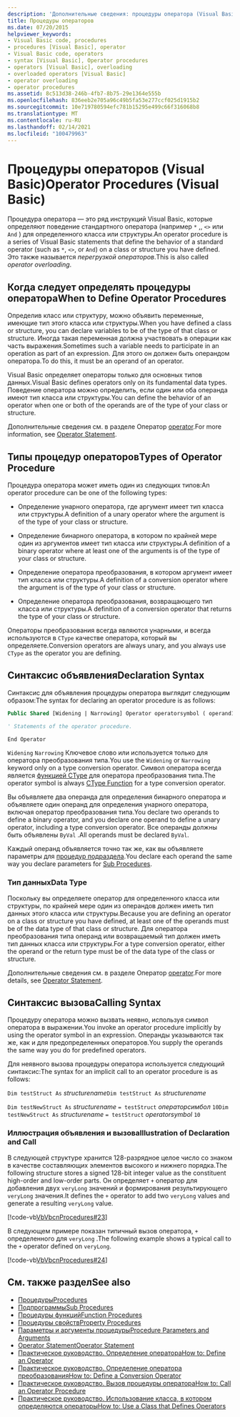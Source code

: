 ```yaml
---
description: 'Дополнительные сведения: процедуры оператора (Visual Basic)'
title: Процедуры операторов
ms.date: 07/20/2015
helpviewer_keywords:
- Visual Basic code, procedures
- procedures [Visual Basic], operator
- Visual Basic code, operators
- syntax [Visual Basic], Operator procedures
- operators [Visual Basic], overloading
- overloaded operators [Visual Basic]
- operator overloading
- operator procedures
ms.assetid: 8c513d38-246b-4fb7-8b75-29e1364e555b
ms.openlocfilehash: 836eeb2e705a96c49b5fa53e277ccf025d1915b2
ms.sourcegitcommit: 10e719780594efc781b15295e499c66f316068b8
ms.translationtype: MT
ms.contentlocale: ru-RU
ms.lasthandoff: 02/14/2021
ms.locfileid: "100479963"
---
```

# <a name="operator-procedures-visual-basic"></a><span data-ttu-id="9eeeb-103">Процедуры операторов (Visual Basic)</span><span class="sxs-lookup"><span data-stu-id="9eeeb-103">Operator Procedures (Visual Basic)</span></span>

<span data-ttu-id="9eeeb-104">Процедура оператора — это ряд инструкций Visual Basic, которые определяют поведение стандартного оператора (например `*` ,, `<>` или `And` ) для определенного класса или структуры.</span><span class="sxs-lookup"><span data-stu-id="9eeeb-104">An operator procedure is a series of Visual Basic statements that define the behavior of a standard operator (such as `*`, `<>`, or `And`) on a class or structure you have defined.</span></span> <span data-ttu-id="9eeeb-105">Это также называется *перегрузкой операторов*.</span><span class="sxs-lookup"><span data-stu-id="9eeeb-105">This is also called *operator overloading*.</span></span>

## <a name="when-to-define-operator-procedures"></a><span data-ttu-id="9eeeb-106">Когда следует определять процедуры оператора</span><span class="sxs-lookup"><span data-stu-id="9eeeb-106">When to Define Operator Procedures</span></span>

<span data-ttu-id="9eeeb-107">Определив класс или структуру, можно объявить переменные, имеющие тип этого класса или структуры.</span><span class="sxs-lookup"><span data-stu-id="9eeeb-107">When you have defined a class or structure, you can declare variables to be of the type of that class or structure.</span></span> <span data-ttu-id="9eeeb-108">Иногда такая переменная должна участвовать в операции как часть выражения.</span><span class="sxs-lookup"><span data-stu-id="9eeeb-108">Sometimes such a variable needs to participate in an operation as part of an expression.</span></span> <span data-ttu-id="9eeeb-109">Для этого он должен быть операндом оператора.</span><span class="sxs-lookup"><span data-stu-id="9eeeb-109">To do this, it must be an operand of an operator.</span></span>

<span data-ttu-id="9eeeb-110">Visual Basic определяет операторы только для основных типов данных.</span><span class="sxs-lookup"><span data-stu-id="9eeeb-110">Visual Basic defines operators only on its fundamental data types.</span></span> <span data-ttu-id="9eeeb-111">Поведение оператора можно определить, если один или оба операнда имеют тип класса или структуры.</span><span class="sxs-lookup"><span data-stu-id="9eeeb-111">You can define the behavior of an operator when one or both of the operands are of the type of your class or structure.</span></span>

<span data-ttu-id="9eeeb-112">Дополнительные сведения см. в разделе Оператор [operator](../../../language-reference/statements/operator-statement.md).</span><span class="sxs-lookup"><span data-stu-id="9eeeb-112">For more information, see [Operator Statement](../../../language-reference/statements/operator-statement.md).</span></span>

## <a name="types-of-operator-procedure"></a><span data-ttu-id="9eeeb-113">Типы процедур операторов</span><span class="sxs-lookup"><span data-stu-id="9eeeb-113">Types of Operator Procedure</span></span>

<span data-ttu-id="9eeeb-114">Процедура оператора может иметь один из следующих типов:</span><span class="sxs-lookup"><span data-stu-id="9eeeb-114">An operator procedure can be one of the following types:</span></span>

- <span data-ttu-id="9eeeb-115">Определение унарного оператора, где аргумент имеет тип класса или структуры.</span><span class="sxs-lookup"><span data-stu-id="9eeeb-115">A definition of a unary operator where the argument is of the type of your class or structure.</span></span>

- <span data-ttu-id="9eeeb-116">Определение бинарного оператора, в котором по крайней мере один из аргументов имеет тип класса или структуры.</span><span class="sxs-lookup"><span data-stu-id="9eeeb-116">A definition of a binary operator where at least one of the arguments is of the type of your class or structure.</span></span>

- <span data-ttu-id="9eeeb-117">Определение оператора преобразования, в котором аргумент имеет тип класса или структуры.</span><span class="sxs-lookup"><span data-stu-id="9eeeb-117">A definition of a conversion operator where the argument is of the type of your class or structure.</span></span>

- <span data-ttu-id="9eeeb-118">Определение оператора преобразования, возвращающего тип класса или структуры.</span><span class="sxs-lookup"><span data-stu-id="9eeeb-118">A definition of a conversion operator that returns the type of your class or structure.</span></span>

 <span data-ttu-id="9eeeb-119">Операторы преобразования всегда являются унарными, и всегда используются в `CType` качестве оператора, который вы определяете.</span><span class="sxs-lookup"><span data-stu-id="9eeeb-119">Conversion operators are always unary, and you always use `CType` as the operator you are defining.</span></span>

## <a name="declaration-syntax"></a><span data-ttu-id="9eeeb-120">Синтаксис объявления</span><span class="sxs-lookup"><span data-stu-id="9eeeb-120">Declaration Syntax</span></span>

<span data-ttu-id="9eeeb-121">Синтаксис для объявления процедуры оператора выглядит следующим образом:</span><span class="sxs-lookup"><span data-stu-id="9eeeb-121">The syntax for declaring an operator procedure is as follows:</span></span>

```vb
Public Shared [Widening | Narrowing] Operator operatorsymbol ( operand1 [,  operand2 ]) As datatype

' Statements of the operator procedure.

End Operator
```

<span data-ttu-id="9eeeb-122">`Widening` `Narrowing` Ключевое слово или используется только для оператора преобразования типа.</span><span class="sxs-lookup"><span data-stu-id="9eeeb-122">You use the `Widening` or `Narrowing` keyword only on a type conversion operator.</span></span> <span data-ttu-id="9eeeb-123">Символ оператора всегда является [функцией CType](../../../language-reference/functions/ctype-function.md) для оператора преобразования типа.</span><span class="sxs-lookup"><span data-stu-id="9eeeb-123">The operator symbol is always [CType Function](../../../language-reference/functions/ctype-function.md) for a type conversion operator.</span></span>

<span data-ttu-id="9eeeb-124">Вы объявляете два операнда для определения бинарного оператора и объявляете один операнд для определения унарного оператора, включая оператор преобразования типа.</span><span class="sxs-lookup"><span data-stu-id="9eeeb-124">You declare two operands to define a binary operator, and you declare one operand to define a unary operator, including a type conversion operator.</span></span> <span data-ttu-id="9eeeb-125">Все операнды должны быть объявлены `ByVal` .</span><span class="sxs-lookup"><span data-stu-id="9eeeb-125">All operands must be declared `ByVal`.</span></span>

<span data-ttu-id="9eeeb-126">Каждый операнд объявляется точно так же, как вы объявляете параметры для [процедур подраздела](./sub-procedures.md).</span><span class="sxs-lookup"><span data-stu-id="9eeeb-126">You declare each operand the same way you declare parameters for [Sub Procedures](./sub-procedures.md).</span></span>

### <a name="data-type"></a><span data-ttu-id="9eeeb-127">Тип данных</span><span class="sxs-lookup"><span data-stu-id="9eeeb-127">Data Type</span></span>

<span data-ttu-id="9eeeb-128">Поскольку вы определяете оператор для определенного класса или структуры, по крайней мере один из операндов должен иметь тип данных этого класса или структуры.</span><span class="sxs-lookup"><span data-stu-id="9eeeb-128">Because you are defining an operator on a class or structure you have defined, at least one of the operands must be of the data type of that class or structure.</span></span> <span data-ttu-id="9eeeb-129">Для оператора преобразования типа операнд или возвращаемый тип должен иметь тип данных класса или структуры.</span><span class="sxs-lookup"><span data-stu-id="9eeeb-129">For a type conversion operator, either the operand or the return type must be of the data type of the class or structure.</span></span>

<span data-ttu-id="9eeeb-130">Дополнительные сведения см. в разделе Оператор [operator](../../../language-reference/statements/operator-statement.md).</span><span class="sxs-lookup"><span data-stu-id="9eeeb-130">For more details, see [Operator Statement](../../../language-reference/statements/operator-statement.md).</span></span>

## <a name="calling-syntax"></a><span data-ttu-id="9eeeb-131">Синтаксис вызова</span><span class="sxs-lookup"><span data-stu-id="9eeeb-131">Calling Syntax</span></span>

<span data-ttu-id="9eeeb-132">Процедуру оператора можно вызвать неявно, используя символ оператора в выражении.</span><span class="sxs-lookup"><span data-stu-id="9eeeb-132">You invoke an operator procedure implicitly by using the operator symbol in an expression.</span></span> <span data-ttu-id="9eeeb-133">Операнды указываются так же, как и для предопределенных операторов.</span><span class="sxs-lookup"><span data-stu-id="9eeeb-133">You supply the operands the same way you do for predefined operators.</span></span>

<span data-ttu-id="9eeeb-134">Для неявного вызова процедуры оператора используется следующий синтаксис:</span><span class="sxs-lookup"><span data-stu-id="9eeeb-134">The syntax for an implicit call to an operator procedure is as follows:</span></span>

<span data-ttu-id="9eeeb-135">`Dim testStruct As`  *structurename*</span><span class="sxs-lookup"><span data-stu-id="9eeeb-135">`Dim testStruct As`  *structurename*</span></span>

<span data-ttu-id="9eeeb-136">`Dim testNewStruct As`  *structurename* `= testStruct` *операторсимбол*      `10`</span><span class="sxs-lookup"><span data-stu-id="9eeeb-136">`Dim testNewStruct As`  *structurename*  `= testStruct`  *operatorsymbol*  `10`</span></span>

### <a name="illustration-of-declaration-and-call"></a><span data-ttu-id="9eeeb-137">Иллюстрация объявления и вызова</span><span class="sxs-lookup"><span data-stu-id="9eeeb-137">Illustration of Declaration and Call</span></span>

<span data-ttu-id="9eeeb-138">В следующей структуре хранится 128-разрядное целое число со знаком в качестве составляющих элементов высокого и нижнего порядка.</span><span class="sxs-lookup"><span data-stu-id="9eeeb-138">The following structure stores a signed 128-bit integer value as the constituent high-order and low-order parts.</span></span> <span data-ttu-id="9eeeb-139">Он определяет `+` оператор для добавления двух `veryLong` значений и формирования результирующего `veryLong` значения.</span><span class="sxs-lookup"><span data-stu-id="9eeeb-139">It defines the `+` operator to add two `veryLong` values and generate a resulting `veryLong` value.</span></span>

[!code-vb[VbVbcnProcedures#23](~/samples/snippets/visualbasic/VS_Snippets_VBCSharp/VbVbcnProcedures/VB/Class1.vb#23)]

<span data-ttu-id="9eeeb-140">В следующем примере показан типичный вызов оператора, `+` определенного для `veryLong` .</span><span class="sxs-lookup"><span data-stu-id="9eeeb-140">The following example shows a typical call to the `+` operator defined on `veryLong`.</span></span>

[!code-vb[VbVbcnProcedures#24](~/samples/snippets/visualbasic/VS_Snippets_VBCSharp/VbVbcnProcedures/VB/Class1.vb#24)]

## <a name="see-also"></a><span data-ttu-id="9eeeb-141">См. также раздел</span><span class="sxs-lookup"><span data-stu-id="9eeeb-141">See also</span></span>

- [<span data-ttu-id="9eeeb-142">Процедуры</span><span class="sxs-lookup"><span data-stu-id="9eeeb-142">Procedures</span></span>](./index.md)
- [<span data-ttu-id="9eeeb-143">Подпрограммы</span><span class="sxs-lookup"><span data-stu-id="9eeeb-143">Sub Procedures</span></span>](./sub-procedures.md)
- [<span data-ttu-id="9eeeb-144">Процедуры функций</span><span class="sxs-lookup"><span data-stu-id="9eeeb-144">Function Procedures</span></span>](./function-procedures.md)
- [<span data-ttu-id="9eeeb-145">Процедуры свойств</span><span class="sxs-lookup"><span data-stu-id="9eeeb-145">Property Procedures</span></span>](./property-procedures.md)
- [<span data-ttu-id="9eeeb-146">Параметры и аргументы процедуры</span><span class="sxs-lookup"><span data-stu-id="9eeeb-146">Procedure Parameters and Arguments</span></span>](./procedure-parameters-and-arguments.md)
- [<span data-ttu-id="9eeeb-147">Operator Statement</span><span class="sxs-lookup"><span data-stu-id="9eeeb-147">Operator Statement</span></span>](../../../language-reference/statements/operator-statement.md)
- [<span data-ttu-id="9eeeb-148">Практическое руководство. Определение оператора</span><span class="sxs-lookup"><span data-stu-id="9eeeb-148">How to: Define an Operator</span></span>](./how-to-define-an-operator.md)
- [<span data-ttu-id="9eeeb-149">Практическое руководство. Определение оператора преобразования</span><span class="sxs-lookup"><span data-stu-id="9eeeb-149">How to: Define a Conversion Operator</span></span>](./how-to-define-a-conversion-operator.md)
- [<span data-ttu-id="9eeeb-150">Практическое руководство. Вызов процедуры оператора</span><span class="sxs-lookup"><span data-stu-id="9eeeb-150">How to: Call an Operator Procedure</span></span>](./how-to-call-an-operator-procedure.md)
- [<span data-ttu-id="9eeeb-151">Практическое руководство. Использование класса, в котором определяются операторы</span><span class="sxs-lookup"><span data-stu-id="9eeeb-151">How to: Use a Class that Defines Operators</span></span>](./how-to-use-a-class-that-defines-operators.md)
